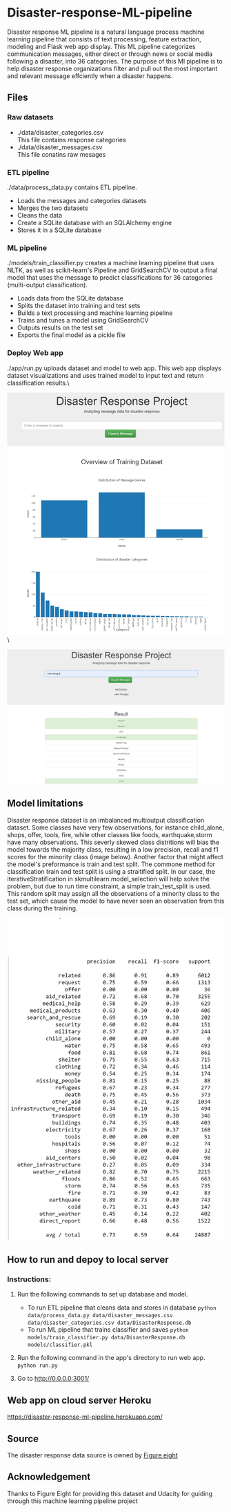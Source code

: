 # Disaster-response-ML-pipeline
Disaster response ML pipeline is a natural language process machine learning pipeline that consists of text processing, feature extraction, modeling and Flask web app display. This ML 
pipeline categorizes communication messages, either direct or through news or social media following a disaster, into 36 categories. The purpose of this Ml pipeline is to help disaster
response organizations filter and pull out the most important and relevant message effciently when a disaster happens. 


## Files
### Raw datasets
* ./data/disaster_categories.csv\
 This file contains response categories
* ./data/disaster_messages.csv\
 This file conatins raw mesages

### ETL pipeline
 ./data/process_data.py contains ETL pipeline. 
* Loads the messages and categories datasets
* Merges the two datasets
* Cleans the data
* Create a SQLite database with an SQLAlchemy engine
* Stores it in a SQLite database
 
### ML pipeline
./models/train_classifier.py creates a machine learning pipeline that uses NLTK, as well as scikit-learn's Pipeline and GridSearchCV to output a final model that uses 
the message to predict classifications for 36 categories (multi-output classification). 
* Loads data from the SQLite database
* Splits the dataset into training and test sets
* Builds a text processing and machine learning pipeline
* Trains and tunes a model using GridSearchCV
* Outputs results on the test set
* Exports the final model as a pickle file

### Deploy Web app
./app/run.py uploads dataset and model to web app. This web app displays dataset visualizations and uses trained model to input text and return classification results.\

![image info](./visualization.JPG)\

![image info](./classification.JPG)

## Model limitations
Disaster response dataset is an imbalanced multioutput classification dataset. Some classes have very few observations, for instance child_alone, shops, offer, tools, fire, while other classes like foods, earthquake,storm have many observations. This severly skewed class distritions will bias the model towards the majority class, resulting in a low precision, recall and f1 scores for the minority class (image below). Another factor that might affect the model's preformance is train and test split. The commone method for classification train and test split is using a straitified split. In our case, the iterativeStratification in skmultilearn.model_selection will help solve the problem, but due to run time constraint, a simple train_test_split is used. This random split may assign all the observations of a minority class to the test set, which cause the model to have never seen an observation from this class during the training.

![image info](./classification_report.JPG)

## How to run and depoy to local server
### Instructions:
1. Run the following commands to set up database and model.

    - To run ETL pipeline that cleans data and stores in database
        `python data/process_data.py data/disaster_messages.csv data/disaster_categories.csv data/DisasterResponse.db`
    - To run ML pipeline that trains classifier and saves
        `python models/train_classifier.py data/DisasterResponse.db models/classifier.pkl`

2. Run the following command in the app's directory to run web app.
    `python run.py`

3. Go to http://0.0.0.0:3001/

## Web app on cloud server Heroku
https://disaster-response-ml-pipeline.herokuapp.com/

## Source
The disaster response data source is owned by [Figure eight](https://appen.com/)

## Acknowledgement
Thanks to Figure Eight for providing this dataset and Udacity for guiding through this machine learning pipeline project



